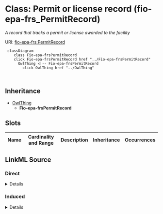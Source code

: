 

# Class: Permit or license record (fio-epa-frs_PermitRecord)


_A record that tracks a permit or license awarded to the facility_







URI: [fio-epa-frs:PermitRecord](http://w3id.org/fio/v1/epa-frs#PermitRecord)






```mermaid
 classDiagram
    class Fio-epa-frsPermitRecord
    click Fio-epa-frsPermitRecord href "../Fio-epa-frsPermitRecord"
      OwlThing <|-- Fio-epa-frsPermitRecord
        click OwlThing href "../OwlThing"
      
      
```





## Inheritance
* [OwlThing](../classes/OwlThing.md)
    * **Fio-epa-frsPermitRecord**



## Slots

| Name | Cardinality and Range | Description | Inheritance | Occurrences |
| ---  | --- | --- | --- | --- |














## LinkML Source

<!-- TODO: investigate https://stackoverflow.com/questions/37606292/how-to-create-tabbed-code-blocks-in-mkdocs-or-sphinx -->

### Direct

<details>

```yaml
name: fio-epa-frs_PermitRecord
description: A record that tracks a permit or license awarded to the facility
title: Permit or license record
from_schema: okns:fiokg
exact_mappings:
- http://w3id.org/fio/v1/epa-frs#PermitRecord
rank: 1000
is_a: owl_Thing
class_uri: fio-epa-frs:PermitRecord

```
</details>

### Induced

<details>

```yaml
name: fio-epa-frs_PermitRecord
description: A record that tracks a permit or license awarded to the facility
title: Permit or license record
from_schema: okns:fiokg
exact_mappings:
- http://w3id.org/fio/v1/epa-frs#PermitRecord
rank: 1000
is_a: owl_Thing
class_uri: fio-epa-frs:PermitRecord

```
</details>